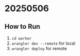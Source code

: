# 20250506

## How to Run
1. `cd worker`
2. `wrangler dev --remote` for local
3. `wrangler deploy` for remote